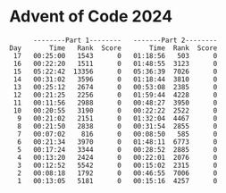 # Advent of Code 2024

          --------Part 1--------   -------Part 2--------
    Day       Time   Rank  Score       Time  Rank  Score
     17   00:25:00   1543      0   01:18:56   503      0
     16   00:22:20   1511      0   01:48:55  3123      0
     15   05:22:42  13356      0   05:36:39  7026      0
     14   00:31:02   3596      0   01:18:44  3810      0
     13   00:25:12   2674      0   00:53:08  2385      0
     12   00:21:25   2256      0   01:59:44  4228      0
     11   00:11:56   2988      0   00:48:27  3950      0
     10   00:20:55   3190      0   00:22:22  2522      0
      9   00:21:02   2151      0   01:32:04  4467      0
      8   00:21:50   2838      0   00:31:54  2855      0
      7   00:07:02    816      0   00:08:50   585      0
      6   00:21:34   3970      0   01:48:11  6773      0
      5   00:17:24   3344      0   00:28:52  2885      0
      4   00:13:20   2424      0   00:22:01  2076      0
      3   00:12:52   5542      0   00:15:02  2315      0
      2   00:08:18   1792      0   00:46:55  7006      0
      1   00:13:05   5181      0   00:15:16  4257      0
